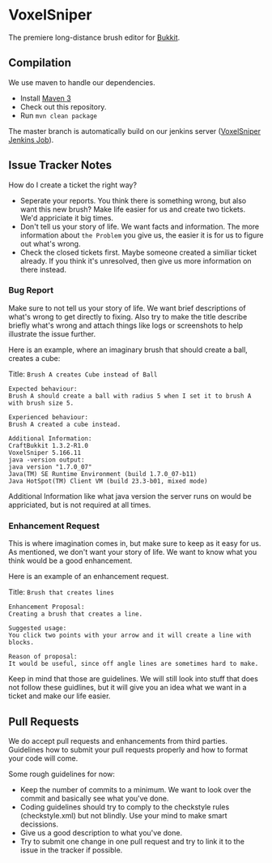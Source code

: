 VoxelSniper
===========

The premiere long-distance brush editor for [Bukkit][Bukkit].

Compilation
-----------

We use maven to handle our dependencies.

- Install [Maven 3][Maven]
- Check out this repository.
- Run ```mvn clean package```

The master branch is automatically build on our jenkins server ([VoxelSniper Jenkins Job][JenkinsJob]).

Issue Tracker Notes
-------------------

How do I create a ticket the right way?

- Seperate your reports. You think there is something wrong, but also want this new brush? Make life easier for us and create two tickets. We'd appriciate it big times.
- Don't tell us your story of life. We want facts and information. The more information about `the Problem` you give us, the easier it is for us to figure out what's wrong.
- Check the closed tickets first. Maybe someone created a similiar ticket already. If you think it's unresolved, then give us more information on there instead.

### Bug Report

Make sure to not tell us your story of life. We want brief descriptions of what's wrong to get directly to fixing.
Also try to make the title describe briefly what's wrong and attach things like logs or screenshots to help illustrate the issue further.

Here is an example, where an imaginary brush that should create a ball, creates a cube:

Title: `Brush A creates Cube instead of Ball`

```
Expected behaviour:
Brush A should create a ball with radius 5 when I set it to brush A with brush size 5.

Experienced behaviour:
Brush A created a cube instead.

Additional Information:
CraftBukkit 1.3.2-R1.0
VoxelSniper 5.166.11
java -version output:
java version "1.7.0_07"
Java(TM) SE Runtime Environment (build 1.7.0_07-b11)
Java HotSpot(TM) Client VM (build 23.3-b01, mixed mode)
```

Additional Information like what java version the server runs on would be appriciated, but is not required at all times.

### Enhancement Request

This is where imagination comes in, but make sure to keep as it easy for us. As mentioned, we don't want your story of life. We want to know what you think would be a good enhancement.

Here is an example of an enhancement request.

Title: `Brush that creates lines`

```
Enhancement Proposal:
Creating a brush that creates a line.

Suggested usage:
You click two points with your arrow and it will create a line with blocks.

Reason of proposal:
It would be useful, since off angle lines are sometimes hard to make.
```

Keep in mind that those are guidelines.
We will still look into stuff that does not follow these guidlines, but it will give you an idea what we want in a ticket and make our life easier.

Pull Requests
-------------

We do accept pull requests and enhancements from third parties. Guidelines how to submit your pull requests properly and how to format your code will come.

Some rough guidelines for now:

- Keep the number of commits to a minimum. We want to look over the commit and basically see what you've done.
- Coding guidelines should try to comply to the checkstyle rules (checkstyle.xml) but not blindly. Use your mind to make smart decissions.
- Give us a good description to what you've done.
- Try to submit one change in one pull request and try to link it to the issue in the tracker if possible.

[VoxelSniperWiki]: http://voxelwiki.com/minecraft/VoxelSniper/
[JenkinsJob]: http://ci.thevoxelbox.com/job/VoxelSniper/
[Bukkit]: http://bukkit.org/
[Maven]: http://maven.apache.org/
